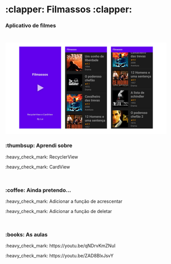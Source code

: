 <h1> :clapper: Filmassos :clapper: </h1>
<h3> Aplicativo de filmes<h3> <br>
<img src="https://github.com/LuizaAlanis/RecyclerView-e-CardView/blob/master/Capa.png"> <br>

  <h3>:thumbsup: Aprendi sobre </h3>
  <p>:heavy_check_mark: RecyclerView </p>
  <p>:heavy_check_mark: CardView</p> <br>
  
  <h3> :coffee: Ainda pretendo... </h3>
  <p>:heavy_check_mark: Adicionar a função de acrescentar </p>
  <p>:heavy_check_mark: Adicionar a função de deletar </p> <br>
  
  <h3> :books: As aulas </h3>
  <p>:heavy_check_mark: https://youtu.be/qNDrvKmZNuI </p>
  <p>:heavy_check_mark: https://youtu.be/ZAD8BlxJsvY </p>
